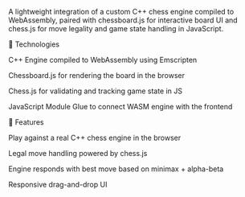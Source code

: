 A lightweight integration of a custom C++ chess engine compiled to WebAssembly, paired with chessboard.js for interactive board UI and chess.js for move legality and game state handling in JavaScript.

🔧 Technologies 

C++ Engine compiled to WebAssembly using Emscripten

Chessboard.js for rendering the board in the browser

Chess.js for validating and tracking game state in JS

JavaScript Module Glue to connect WASM engine with the frontend

🚀 Features

Play against a real C++ chess engine in the browser

Legal move handling powered by chess.js

Engine responds with best move based on minimax + alpha-beta

Responsive drag-and-drop UI
